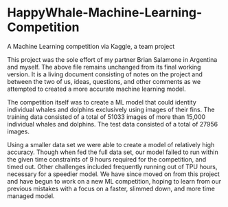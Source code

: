 # HappyWhale-Machine-Learning-Competition
A Machine Learning competition via Kaggle, a team project

This project was the sole effort of my partner Brian Salamone in Argentina and myself. The above file remains unchanged from its final working version. It is a living document consisting of notes on the project and between the two of us, ideas, questions, and other comments as we attempted to created a more accurate machine learning model.

The competition itself was to create a ML model that could identity individual whales and dolphins exclusively using images of their fins.
The training data consisted of a total of 51033 images of more than 15,000 individual whales and dolphins.
The test data consisted of a total of 27956 images.

Using a smaller data set we were able to create a model of relatively high accuracy. Though when fed the full data set, our model failed to run within the given time constraints of 9 hours required for the competition, and timed out. Other challenges included frequently running out of TPU hours, necessary for a speedier model. We have since moved on from this project and have begun to work on a new ML competition, hoping to learn from our previous mistakes with a focus on a faster, slimmed down, and more time managed model.

